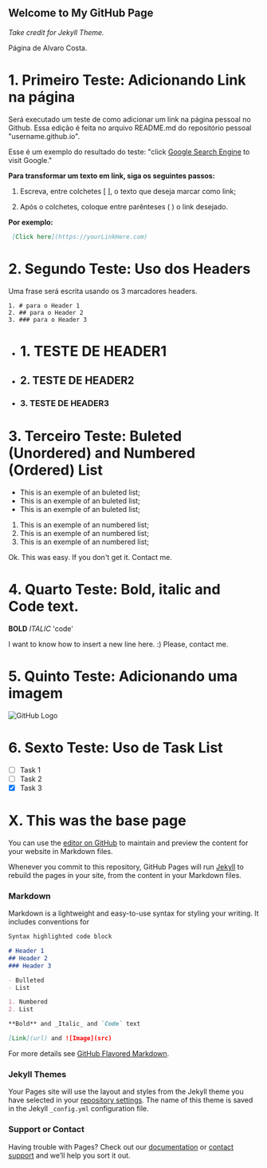 ## Welcome to My GitHub Page
_Take credit for Jekyll Theme._

Página de Alvaro Costa.

# 1. Primeiro Teste: Adicionando Link na página

Será executado um teste de como adicionar um link na página pessoal no Github. Essa edição é feita no arquivo README.md do repositório pessoal "username.github.io".

Esse é um exemplo do resultado do teste: "click [Google Search Engine](https://www.google.com/) to visit Google."

**Para transformar um texto em link, siga os seguintes passos:**

 1. Escreva, entre colchetes \[ ], o texto que deseja marcar como link;

 2. Após o colchetes, coloque entre parênteses \( ) o link desejado.


**Por exemplo:**

```markdown
 [Click here](https://yourLinkHere.com)
```

# 2. Segundo Teste: Uso dos Headers

Uma frase será escrita usando os 3 marcadores headers.

```
1. # para o Header 1
2. ## para o Header 2
3. ### para o Header 3
```

- # 1. TESTE DE HEADER1
- ## 2. TESTE DE HEADER2
- ### 3. TESTE DE HEADER3

# 3. Terceiro Teste: Buleted (Unordered) and Numbered (Ordered) List

- This is an exemple of an buleted list;
- This is an exemple of an buleted list;
- This is an exemple of an buleted list;

1. This is an exemple of an numbered list;
2. This is an exemple of an numbered list;
3. This is an exemple of an numbered list;

Ok. This was easy. If you don't get it. Contact me.

# 4. Quarto Teste: Bold, italic and Code text.

**BOLD**
_ITALIC_
'code'

I want to know how to insert a new line here. :)
Please, contact me.

# 5. Quinto Teste: Adicionando uma imagem

![GitHub Logo](https://cdn0.tnwcdn.com/wp-content/blogs.dir/1/files/2018/03/GitHub-brave-hed-796x418.jpg)

# 6. Sexto Teste: Uso de Task List

- [ ] Task 1
- [ ] Task 2
- [x] Task 3

# X. This was the base page

You can use the [editor on GitHub](https://github.com/alvaro-costa/alvaro-costa.github.io/edit/master/README.md) to maintain and preview the content for your website in Markdown files.

Whenever you commit to this repository, GitHub Pages will run [Jekyll](https://jekyllrb.com/) to rebuild the pages in your site, from the content in your Markdown files.

### Markdown

Markdown is a lightweight and easy-to-use syntax for styling your writing. It includes conventions for

```markdown
Syntax highlighted code block

# Header 1
## Header 2
### Header 3

- Bulleted
- List

1. Numbered
2. List

**Bold** and _Italic_ and `Code` text

[Link](url) and ![Image](src)
```

For more details see [GitHub Flavored Markdown](https://guides.github.com/features/mastering-markdown/).

### Jekyll Themes

Your Pages site will use the layout and styles from the Jekyll theme you have selected in your [repository settings](https://github.com/alvaro-costa/alvaro-costa.github.io/settings). The name of this theme is saved in the Jekyll `_config.yml` configuration file.

### Support or Contact

Having trouble with Pages? Check out our [documentation](https://help.github.com/categories/github-pages-basics/) or [contact support](https://github.com/contact) and we’ll help you sort it out.
